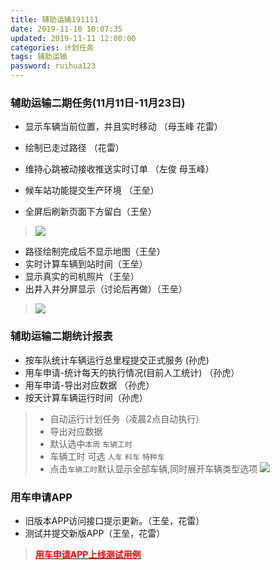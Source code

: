 ```yaml
---
title: 辅助运输191111
date: 2019-11-10 10:07:35
updated: 2019-11-11 12:00:00
categories: 计划任务
tags: 辅助运输
password: ruihua123
---
```



### 辅助运输二期任务(11月11日-11月23日)
* 显示车辆当前位置，并且实时移动 （母玉峰 花雷）
* 绘制已走过路径 （花雷）
* 维持心跳被动接收推送实时订单 （左俊 母玉峰）

* 候车站功能提交生产环境 （王垒）
* 全屏后刷新页面下方留白（王垒）
> ![](61573312022_.pic_hd.jpg)
* 路径绘制完成后不显示地图（王垒）
* 实时计算车辆到站时间（王垒）
* 显示真实的司机照片（王垒）
* 出井入井分屏显示（讨论后再做）（王垒）
> ![](41573311936_.pic_hd.jpg)


### 辅助运输二期统计报表
* 按车队统计车辆运行总里程提交正式服务 (孙虎)
* 用车申请-统计每天的执行情况(目前人工统计) （孙虎）
* 用车申请-导出对应数据 （孙虎）
* 按天计算车辆运行时间（孙虎）
> * 自动运行计划任务（凌晨2点自动执行）
> * 导出对应数据
> * 默认选中`本周` `车辆工时` 
> * 车辆工时 可选 `人车` `料车` `特种车`
> * 点击`车辆工时`默认显示全部车辆,同时展开车辆类型选项
![](工时统计原型.jpg)

### 用车申请APP
* 旧版本APP访问接口提示更新。（王垒，花雷）
* 测试并提交新版APP（王垒，花雷）
> [<font color="red">**用车申请APP上线测试用例**</font>](https://rhtect.github.io/2019/07/03/wendang20190703/)
